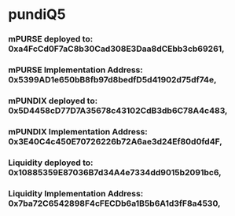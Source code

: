 # pundiQ5
### mPURSE deployed to: 0xa4FcCd0F7aC8b30Cad308E3Daa8dCEbb3cb69261, 
### mPURSE Implementation Address: 0x5399AD1e650bB8fb97d8bedfD5d41902d75df74e, 
### mPUNDIX deployed to: 0x5D4458cD77D7A35678c43102CdB3db6C78A4c483, 
### mPUNDIX Implementation Address: 0x3E40C4c450E70726226b72A6ae3d24Ef80d0fd4F, 
### Liquidity deployed to: 0x10885359E87036B7d34A4e7334dd9015b2091bc6, 
### Liquidity Implementation Address: 0x7ba72C6542898F4cFECDb6a1B5b6A1d3fF8a4530, 
